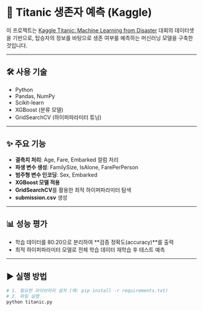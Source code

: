 # 🚢 Titanic 생존자 예측 (Kaggle)

이 프로젝트는 [Kaggle Titanic: Machine Learning from Disaster](https://www.kaggle.com/competitions/titanic) 대회의 데이터셋을 기반으로, 탑승자의 정보를 바탕으로 생존 여부를 예측하는 머신러닝 모델을 구축한 것입니다.

---

## 🛠 사용 기술

- Python
- Pandas, NumPy
- Scikit-learn
- XGBoost (분류 모델)
- GridSearchCV (하이퍼파라미터 튜닝)

---

## ✨ 주요 기능

- **결측치 처리**: Age, Fare, Embarked 컬럼 처리
- **파생 변수 생성**: FamilySize, IsAlone, FarePerPerson
- **범주형 변수 인코딩**: Sex, Embarked
- **XGBoost 모델 적용**
- **GridSearchCV**를 활용한 최적 하이퍼파라미터 탐색
- **submission.csv** 생성

---

## 📊 성능 평가

- 학습 데이터를 80:20으로 분리하여 **검증 정확도(accuracy)**를 출력
- 최적 하이퍼파라미터 모델로 전체 학습 데이터 재학습 후 테스트 예측

---

## ▶️ 실행 방법

```bash
# 1. 필요한 라이브러리 설치 (예: pip install -r requirements.txt)
# 2. 파일 실행
python titanic.py
